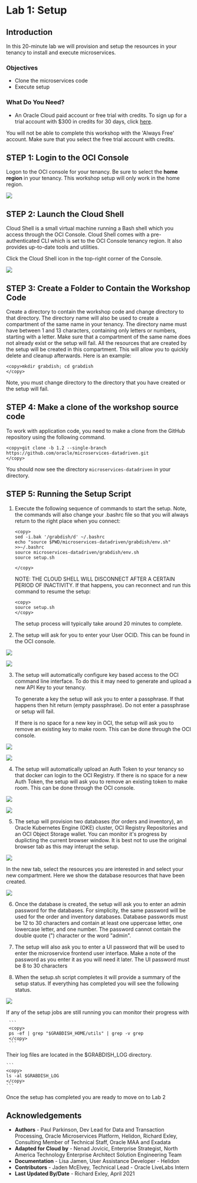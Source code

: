 # Lab 1: Setup

## Introduction

In this 20-minute lab we will provision and setup the resources in your tenancy to install and execute microservices.  

### Objectives

* Clone the microservices code
* Execute setup

### What Do You Need?

* An Oracle Cloud paid account or free trial with credits. To sign up for a trial account with $300 in credits for 30 days, click [here](http://oracle.com/cloud/free).

You will not be able to complete this workshop with the 'Always Free' account. Make sure that you select the free trial account with credits.

## **STEP 1**: Login to the OCI Console

Logon to the OCI console for your tenancy.  Be sure to select the **home region** in your tenancy.  This workshop setup will only work in the home region.

  ![](images/home-region.png " ")
  
## **STEP 2**: Launch the Cloud Shell

Cloud Shell is a small virtual machine running a Bash shell which you access through the OCI Console. Cloud Shell comes with a pre-authenticated CLI which is set to the OCI Console tenancy region. It also provides up-to-date tools and utilities.

Click the Cloud Shell icon in the top-right corner of the Console.

  ![](images/open-cloud-shell.png " ")

## **STEP 3**: Create a Folder to Contain the Workshop Code

Create a directory to contain the workshop code and change directory to that directory.  The directory name will also be used to create a compartment of the same name in your tenancy.  The directory name must have between 1 and 13 characters, containing only letters or numbers, starting with a letter.  Make sure that a compartment of the same name does not already exist or the setup will fail.  All the resources that are created by the setup will be created in this compartment.  This will allow you to quickly delete and cleanup afterwards.  Here is an example:

```
<copy>mkdir grabdish; cd grabdish
</copy>
```

Note, you must change directory to the directory that you have created or the setup will fail.

## **STEP 4**: Make a clone of the workshop source code

To work with application code, you need to make a clone from the GitHub repository using the following command. 

```
<copy>git clone -b 1.2 --single-branch https://github.com/oracle/microservices-datadriven.git
</copy>
```

You should now see the directory `microservices-datadriven` in your directory.

## **STEP 5**: Running the Setup Script

1. Execute the following sequence of commands to start the setup.  Note, the commands will also change your .bashrc file so that you will always return to the right place when you connect:

    ```
    <copy>
    sed -i.bak '/grabdish/d' ~/.bashrc
    echo "source $PWD/microservices-datadriven/grabdish/env.sh" >>~/.bashrc
    source microservices-datadriven/grabdish/env.sh
    source setup.sh

    </copy>
    ```
   
   NOTE: THE CLOUD SHELL WILL DISCONNECT AFTER A CERTAIN PERIOD OF INACTIVITY. If that happens, you can reconnect and run this command to resume the setup:

    ```
    <copy>
    source setup.sh
    </copy>
    ```

   The setup process will typically take around 20 minutes to complete.  

2. The setup will ask for you to enter your User OCID.  This can be found in the OCI console.

  ![](images/get-user-ocid.png " ")

  ![](images/example-user-ocid.png " ")

3. The setup will automatically configure key based access to the OCI command line interface.  To do this it may need to generate and upload a new API Key to your tenancy.  

   To generate a key the setup will ask you to enter a passphrase.  If that happens then hit return (empty passphrase).  Do not enter a passphrase or setup will fail.
   
   If there is no space for a new key in OCI, the setup will ask you to remove an existing key to make room.  This can be done through the OCI console.

  ![](images/get-user-ocid.png " ")

  ![](images/delete-api-key.png " ")

4. The setup will automatically upload an Auth Token to your tenancy so that docker can login to the OCI Registry.  If there is no space for a new Auth Token, the setup will ask you to remove an existing token to make room.  This can be done through the OCI console.

  ![](images/get-user-ocid.png " ")

  ![](images/delete-auth-token.png " ")

5. The setup will provision two databases (for orders and inventory), an Oracle Kubernetes Engine (OKE) cluster, OCI Registry Repositories and an OCI Object Storage wallet.  You can monitor it's progress by duplicting the current browser window.  It is best not to use the original browser tab as this may interupt the setup.

  ![](images/duplicate-browser-tab.png " ")

   In the new tab, select the resources you are interested in and select your new compartment.  Here we show the database resources that have been created.

  ![](images/select-compartment.png " ")

6. Once the database is created, the setup will ask you to enter an admin password for the databases.  For simplicity, the same password will be used for the order and inventory databases.  Database passwords must be 12 to 30 characters and contain at least one uppercase letter, one lowercase letter, and one number. The password cannot contain the double quote (") character or the word "admin".

7. The setup will also ask you to enter a UI password that will be used to enter the microservice frontend user interface.  Make a note of the password as you enter it as you will need it later.  The UI password must be 8 to 30 characters

8. When the setup.sh script completes it will provide a summary of the setup status.  If everything has completed you will see the following status.

  ![](images/all-done.png " ")

   If any of the setup jobs are still running you can monitor their progress with 

     ```
     <copy>
     ps -ef | grep "$GRABDISH_HOME/utils" | grep -v grep
     </copy>
     ```

   Their log files are located in the $GRABDISH_LOG directory.

    ```
    <copy>
    ls -al $GRABDISH_LOG
    </copy>
    ```

   Once the setup has completed you are ready to move on to Lab 2

## Acknowledgements

* **Authors** - Paul Parkinson, Dev Lead for Data and Transaction Processing, Oracle Microservices Platform, Helidon, 
  Richard Exley, Consulting Member of Technical Staff, Oracle MAA and Exadata
* **Adapted for Cloud by** - Nenad Jovicic, Enterprise Strategist, North America Technology Enterprise Architect Solution Engineering Team
* **Documentation** - Lisa Jamen, User Assistance Developer - Helidon
* **Contributors** - Jaden McElvey, Technical Lead - Oracle LiveLabs Intern
* **Last Updated By/Date** - Richard Exley, April 2021